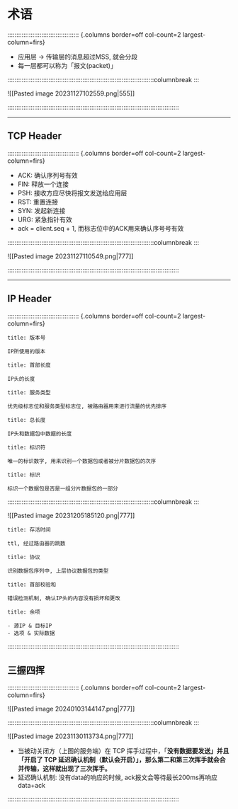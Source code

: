 # 术语

:::::::::::::::::::::::::::::::::::::::: {.columns border=off col-count=2 largest-column=firs}

- 应用层 -> 传输层的消息超过MSS, 就会分段
- 每一层都可以称为「报文(packet)」

::::::::::::::::::::::::::::::::::::::::::::::::::::::::::::::::::::::::::::::::::columnbreak
:::

![[Pasted image 20231127102559.png|555]]

::::::::::::::::::::::::::::::::::::::::::::::::::::::::::::::::::::::::::::::::::::::::::::::::

---
## TCP Header
:::::::::::::::::::::::::::::::::::::::: {.columns border=off col-count=2 largest-column=firs}

- ACK: 确认序列号有效
- FIN: 释放一个连接
- PSH: 接收方应尽快将报文发送给应用层
- RST: 重置连接
- SYN: 发起新连接
- URG: 紧急指针有效
- ack = client.seq + 1, 而标志位中的ACK用来确认序号号有效

::::::::::::::::::::::::::::::::::::::::::::::::::::::::::::::::::::::::::::::::::columnbreak
:::


![[Pasted image 20231127110549.png|777]]

::::::::::::::::::::::::::::::::::::::::::::::::::::::::::::::::::::::::::::::::::::::::::::::::

---
## IP Header

:::::::::::::::::::::::::::::::::::::::: {.columns border=off col-count=2 largest-column=firs}

~~~ad-primary
title: 版本号

IP所使用的版本
~~~
~~~ad-grey
title: 首部长度

IP头的长度
~~~
~~~ad-success
title: 服务类型

优先级标志位和服务类型标志位, 被路由器用来进行流量的优先排序
~~~
~~~ad-warn
title: 总长度

IP头和数据包中数据的长度
~~~
~~~ad-danger
title: 标识符

唯一的标识数字, 用来识别一个数据包或者被分片数据包的次序
~~~
~~~ad-ex
title: 标识

标识一个数据包是否是一组分片数据包的一部分
~~~


::::::::::::::::::::::::::::::::::::::::::::::::::::::::::::::::::::::::::::::::::columnbreak
:::

![[Pasted image 20231205185120.png|777]]
~~~ad-inf
title: 存活时间

ttl, 经过路由器的跳数
~~~
~~~ad-note
title: 协议

识别数据包序列中, 上层协议数据包的类型
~~~
~~~ad-bug
title: 首部校验和

错误检测机制, 确认IP头的内容没有损坏和更改
~~~
~~~ad-tips
title: 余项

- 源IP & 目标IP
- 选项 & 实际数据
~~~


::::::::::::::::::::::::::::::::::::::::::::::::::::::::::::::::::::::::::::::::::::::::::::::::
## 三握四挥
:::::::::::::::::::::::::::::::::::::::: {.columns border=off col-count=2 largest-column=firs}

![[Pasted image 20240103144147.png|777]]

::::::::::::::::::::::::::::::::::::::::::::::::::::::::::::::::::::::::::::::::::columnbreak
:::

![[Pasted image 20231130113734.png|777]]
- 当被动关闭方（上图的服务端）在 TCP 挥手过程中，「**没有数据要发送」并且「开启了 TCP 延迟确认机制（默认会开启）」，那么第二和第三次挥手就会合并传输，这样就出现了三次挥手。**
- 延迟确认机制: 没有data的响应的时候, ack报文会等待最长200ms再响应data+ack


::::::::::::::::::::::::::::::::::::::::::::::::::::::::::::::::::::::::::::::::::::::::::::::::
